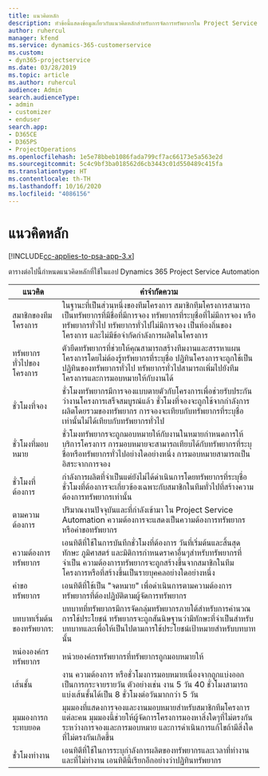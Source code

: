 ```yaml
---
title: แนวคิดหลัก
description: หัวข้อนี้แสดงข้อมูลเกี่ยวกับแนวคิดหลักสำหรับการจัดการทรัพยากรใน Project Service Automation
author: ruhercul
manager: kfend
ms.service: dynamics-365-customerservice
ms.custom:
- dyn365-projectservice
ms.date: 03/28/2019
ms.topic: article
ms.author: ruhercul
audience: Admin
search.audienceType:
- admin
- customizer
- enduser
search.app:
- D365CE
- D365PS
- ProjectOperations
ms.openlocfilehash: 1e5e78bbeb1086fada799cf7ac66173e5a563e2d
ms.sourcegitcommit: 5c4c9bf3ba018562d6cb3443c01d550489c415fa
ms.translationtype: HT
ms.contentlocale: th-TH
ms.lasthandoff: 10/16/2020
ms.locfileid: "4086156"
---
```

# <a name="key-concepts"></a>แนวคิดหลัก

[!INCLUDE[cc-applies-to-psa-app-3.x](../includes/cc-applies-to-psa-app-3x.md)]

ตารางต่อไปนี้กำหนดแนวคิดหลักที่ใช้ในแอป Dynamics 365 Project Service Automation

| แนวคิด                    | คำจำกัดความ |
|----------------------------|------------|
| สมาชิกของทีมโครงการ        | ในฐานะที่เป็นส่วนหนึ่งของทีมโครงการ สมาชิกทีมโครงการสามารถเป็นทรัพยากรที่มีชื่อที่มีการจอง ทรัพยากรที่ระบุชื่อที่ไม่มีการจอง หรือทรัพยากรทั่วไป ทรัพยากรทั่วไปไม่มีการจอง เป็นท้องถิ่นของโครงการ และไม่มีข้อจำกัดกำลังการผลิตในโครงการ |
| ทรัพยากรทั่วไปของโครงการ   | ตัวยึดทรัพยากรที่ช่วยให้คุณสามารถสร้างทีมงานและสรรหาแผนโครงการโดยไม่ต้องรู้ทรัพยากรที่ระบุชื่อ ปฏิทินโครงการจะถูกใช้เป็นปฏิทินของทรัพยากรทั่วไป ทรัพยากรทั่วไปสามารถเพิ่มไปยังทีมโครงการและการมอบหมายให้กับงานได้ |
| ชั่วโมงที่จอง               | ชั่วโมงทรัพยากรมีการจองแบบตายตัวกับโครงการเพื่อช่วยรับประกันว่างานโครงการเสร็จสมบูรณ์แล้ว ชั่วโมงที่จองจะถูกใช้จากกำลังการผลิตโดยรวมของทรัพยากร การจองจะเทียบกับทรัพยากรที่ระบุชื่อเท่านั้นไม่ได้เทียบกับทรัพยากรทั่วไป |
| ชั่วโมงที่มอบหมาย             | ชั่วโมงทรัพยากรจะถูกมอบหมายให้กับงานในหมายกำหนดการให้บริการโครงการ การมอบหมายจะสามารถเทียบได้กับทรัพยากรที่ระบุชื่อหรือทรัพยากรทั่วไปอย่างใดอย่างหนึ่ง การมอบหมายสามารถเป็นอิสระจากการจอง |
| ชั่วโมงที่ต้องการ             | กำลังการผลิตที่จำเป็นแต่ยังไม่ได้ดำเนินการโดยทรัพยากรที่ระบุชื่อ ชั่วโมงที่ต้องการจะเกี่ยวข้องเฉพาะกับสมาชิกในทีมทั่วไปที่สร้างความต้องการทรัพยากรเท่านั้น |
| ตามความต้องการ                     | ปริมาณงานปัจจุบันและที่กำลังเข้ามา ใน Project Service Automation ความต้องการจะแสดงเป็นความต้องการทรัพยากรหรือคำขอทรัพยากร |
| ความต้องการทรัพยากร       | เอนทิตีที่ใช้ในการบันทึกชั่วโมงที่ต้องการ วันที่เริ่มต้นและสิ้นสุด ทักษะ ภูมิศาสตร์ และมิติการกำหนดราคาอื่นๆสำหรับทรัพยากรที่จำเป็น ความต้องการทรัพยากรจะถูกสร้างขึ้นจากสมาชิกในทีมโครงการหรือที่สร้างขึ้นเป็นรายบุคคลอย่างใดอย่างหนึ่ง |
| คำขอทรัพยากร           | เอนทิตีที่ใช้เป็น "จดหมาย" เพื่อดำเนินการตามความต้องการทรัพยากรที่ต้องปฏิบัติตามผู้จัดการทรัพยากร |
| บทบาทเริ่มต้นของทรัพยากร:      | บทบาทที่ทรัพยากรมีการจัดกลุ่มทรัพยากรภายใต้สำหรับการคำนวณการใช้ประโยชน์ ทรัพยากรจะถูกสันนิษฐานว่ามีทักษะที่จำเป็นสำหรับบทบาทและเพื่อให้เป็นไปตามการใช้ประโยชน์เป้าหมายสำหรับบทบาทนั้น |
| หน่ององค์กรทรัพยากร | หน่วยองค์กรทรัพยากรที่ทรัพยากรถูกมอบหมายให้ |
| เส้นชั้น                    | งาน ความต้องการ หรือชั่วโมงการมอบหมายเนื่องจากถูกแบ่งออกเป็นการกระจายรายวัน ตัวอย่างเช่น งาน 5 วัน 40 ชั่วโมงสามารถแบ่งเส้นชั้นได้เป็น 8 ชั่วโมงต่อวันมากกว่า 5 วัน |
| มุมมองการกระทบยอด        | มุมมองที่แสดงการจองและงานมอบหมายสำหรับสมาชิกทีมโครงการแต่ละคน มุมมองนี้ช่วยให้ผู้จัดการโครงการมองหาสิ่งใดๆที่ไม่ตรงกันระหว่างการจองและการมอบหมาย และการดำเนินการแก้ไขถ้ามีสิ่งใดที่ไม่ตรงกันเกิดขึ้น |
| ชั่่วโมงทำงาน                 | เอนทิตีที่ใช้ในการระบุกำลังการผลิตของทรัพยากรและเวลาที่ทำงานและที่ไม่ทำงาน เอนทิตีนี้เรียกอีกอย่างว่าปฏิทินทรัพยากร |

